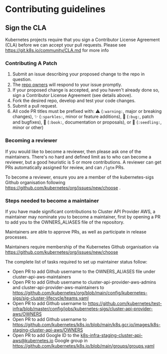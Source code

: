# Contributing guidelines

## Sign the CLA

Kubernetes projects require that you sign a Contributor License Agreement (CLA) before we can accept your pull requests.  Please see https://git.k8s.io/community/CLA.md for more info

### Contributing A Patch

1. Submit an issue describing your proposed change to the repo in question.
1. The [repo owners](OWNERS) will respond to your issue promptly.
1. If your proposed change is accepted, and you haven't already done so, sign a Contributor License Agreement (see details above).
1. Fork the desired repo, develop and test your code changes.
1. Submit a pull request.
  1. All code PR titles must be prefixed with:
    ⚠️ (`:warning:`, major or breaking changes), ✨ (`:sparkles:`, minor or feature additions), 🐛 (`:bug:`, patch and bugfixes), 📖 (`:book:`, documentation or proposals), or 🌱 (`:seedling:`, minor or other)

### Becoming a reviewer

If you would like to become a reviewer, then please ask one of the maintainers.
There's no hard and defined limit as to who can become a reviewer, but a good
heuristic is 5 or more contributions. A reviewer can get PRs automatically assigned
for review, and can `/lgtm` PRs.

To become a reviewer, ensure you are a member of the kubernetes-sigs Github organisation
following https://github.com/kubernetes/org/issues/new/choose .

### Steps needed to become a maintainer
If you have made significant contributions to Cluster API
Provider AWS, a maintainer may nominate you to become a
maintainer, first by opening a PR to add you to the OWNERS_ALIASES file of the repository.

Maintainers are able to approve PRs, as well as participate
in release processes.

Maintainers require membership of the Kubernetes Github organisation via
https://github.com/kubernetes/org/issues/new/choose

The complete list of tasks required to set up maintainer status
follow:

* Open PR to add Github username to the OWNERS_ALIASES file under cluster-api-aws-maintainers
* Open PR to add Github username to cluster-api-provider-aws-admins and cluster-api-provider-aws-maintainers
to https://github.com/kubernetes/org/blob/main/config/kubernetes-sigs/sig-cluster-lifecycle/teams.yaml
* Open PR to add Github username to https://github.com/kubernetes/test-infra/blob/master/config/jobs/kubernetes-sigs/cluster-api-provider-aws/OWNERS
* Open PR to add Github username to https://github.com/kubernetes/k8s.io/blob/main/k8s.gcr.io/images/k8s-staging-cluster-api-aws/OWNERS
* Open PR to add Google ID to the k8s-infra-staging-cluster-api-aws@kubernetes.io Google group in https://github.com/kubernetes/k8s.io/blob/main/groups/groups.yaml
